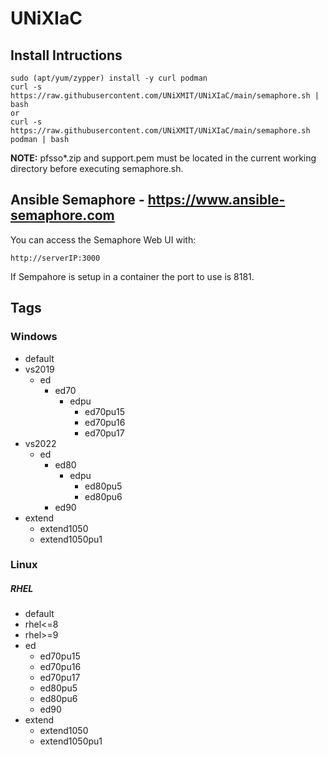 # UNiXIaC
## Install Intructions
```
sudo (apt/yum/zypper) install -y curl podman  
curl -s https://raw.githubusercontent.com/UNiXMIT/UNiXIaC/main/semaphore.sh | bash  
or  
curl -s https://raw.githubusercontent.com/UNiXMIT/UNiXIaC/main/semaphore.sh podman | bash 
```
**NOTE:** pfsso*.zip and support.pem must be located in the current working directory before executing semaphore.sh.  

## Ansible Semaphore - https://www.ansible-semaphore.com
You can access the Semaphore Web UI with:
```
http://serverIP:3000 
```
If Sempahore is setup in a container the port to use is 8181.  

## Tags
### Windows

- default
- vs2019
  - ed
    - ed70
      - edpu
        - ed70pu15
        - ed70pu16
        - ed70pu17
- vs2022
  - ed 
    - ed80
      - edpu
        - ed80pu5
        - ed80pu6
    - ed90
- extend
  - extend1050
  - extend1050pu1

### Linux
##### RHEL
- default
- rhel<=8
- rhel>=9
- ed
  - ed70pu15
  - ed70pu16
  - ed70pu17
  - ed80pu5
  - ed80pu6
  - ed90
- extend
  - extend1050
  - extend1050pu1